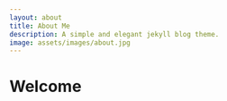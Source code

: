 ```yaml
---
layout: about
title: About Me
description: A simple and elegant jekyll blog theme.
image: assets/images/about.jpg
---
```

# Welcome